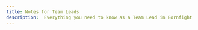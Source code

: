 ```yaml
---
title: Notes for Team Leads
description:  Everything you need to know as a Team Lead in Bornfight
---
```

